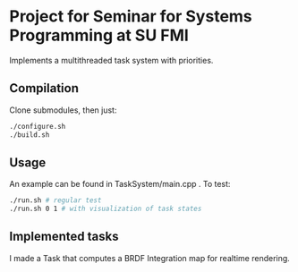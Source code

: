 # Project for Seminar for Systems Programming at SU FMI

Implements a multithreaded task system with priorities.

## Compilation

Clone submodules, then just:
```bash
./configure.sh
./build.sh
```

## Usage

An example can be found in TaskSystem/main.cpp . To test:
```bash
./run.sh # regular test
./run.sh 0 1 # with visualization of task states
```

## Implemented tasks

I made a Task that computes a BRDF Integration map for realtime rendering.
